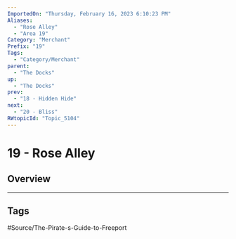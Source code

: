 ```yaml
---
ImportedOn: "Thursday, February 16, 2023 6:10:23 PM"
Aliases:
  - "Rose Alley"
  - "Area 19"
Category: "Merchant"
Prefix: "19"
Tags:
  - "Category/Merchant"
parent:
  - "The Docks"
up:
  - "The Docks"
prev:
  - "18 - Hidden Hide"
next:
  - "20 - Bliss"
RWtopicId: "Topic_5104"
---
```

# 19 - Rose Alley
## Overview

---
## Tags
#Source/The-Pirate-s-Guide-to-Freeport

